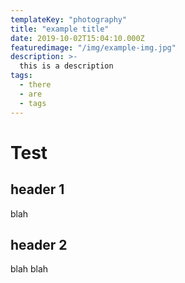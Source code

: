 ```yaml
---
templateKey: "photography"
title: "example title"
date: 2019-10-02T15:04:10.000Z
featuredimage: "/img/example-img.jpg"
description: >-
  this is a description
tags:
  - there
  - are
  - tags
---
```


# Test

## header 1

blah

## header 2

blah blah
